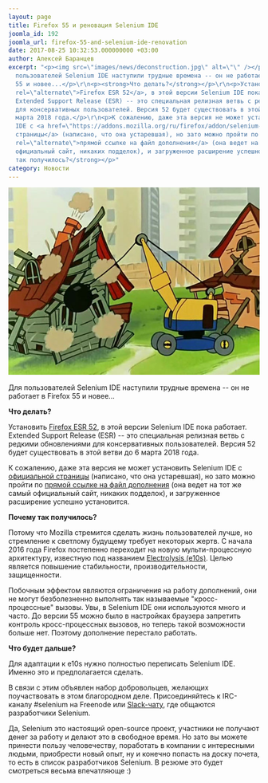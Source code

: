 ```yaml
---
layout: page
title: Firefox 55 и реновация Selenium IDE
joomla_id: 192
joomla_url: firefox-55-and-selenium-ide-renovation
date: 2017-08-25 10:32:53.000000000 +03:00
author: Алексей Баранцев
excerpt: "<p><img src=\"images/news/deconstruction.jpg\" alt=\"\" /></p>\r\n<p>Для
  пользователей Selenium IDE наступили трудные времена -- он не работает в Firefox
  55 и новее...</p>\r\n<p><strong>Что делать?</strong></p>\r\n<p>Установить <a href=\"https://www.mozilla.org/en-US/firefox/organizations/faq/\"
  rel=\"alternate\">Firefox ESR 52</a>, в этой версии Selenium IDE пока работает.
  Extended Support Release (ESR) -- это специальная релизная ветвь с редкими обновлениями
  для консервативных пользователей. Версия 52 будет существовать в этой ветви до 6
  марта 2018 года.</p>\r\n<p>К сожалению, даже эта версия не может установить Selenium
  IDE с <a href=\"https://addons.mozilla.org/ru/firefox/addon/selenium-ide/\" rel=\"alternate\">официальной
  страницы</a> (написано, что она устаревшая), но зато можно пройти по <a href=\"https://addons.mozilla.org/firefox/downloads/latest/selenium-ide/addon-2079-latest.xpi\"
  rel=\"alternate\">прямой ссылке на файл дополнения</a> (она ведет на тот же самый
  официальный сайт, никаких подделок), и загруженное расширение успешно установится.</p>\r\n<p><strong>Почему
  так получилось?</strong></p>"
category: Новости
---
```

<p><img src="images/news/deconstruction.jpg" alt="" /></p>
<p>Для пользователей Selenium IDE наступили трудные времена -- он не работает в Firefox 55 и новее...</p>
<p><strong>Что делать?</strong></p>
<p>Установить <a href="https://www.mozilla.org/en-US/firefox/organizations/faq/" rel="alternate">Firefox ESR 52</a>, в этой версии Selenium IDE пока работает. Extended Support Release (ESR) -- это специальная релизная ветвь с редкими обновлениями для консервативных пользователей. Версия 52 будет существовать в этой ветви до 6 марта 2018 года.</p>
<p>К сожалению, даже эта версия не может установить Selenium IDE с <a href="https://addons.mozilla.org/ru/firefox/addon/selenium-ide/" rel="alternate">официальной страницы</a> (написано, что она устаревшая), но зато можно пройти по <a href="https://addons.mozilla.org/firefox/downloads/latest/selenium-ide/addon-2079-latest.xpi" rel="alternate">прямой ссылке на файл дополнения</a> (она ведет на тот же самый официальный сайт, никаких подделок), и загруженное расширение успешно установится.</p>
<p><strong>Почему так получилось?</strong></p>

<p>Потому что Mozilla стремится сделать жизнь пользователей лучше, но стремление к светлому будущему требует некоторых жертв. С начала 2016 года Firefox постепенно переходит на новую мульти-процессную архитектуру, известную под названием <a href="https://blog.mozilla.org/blog/2017/06/13/faster-better-firefox/" rel="alternate">Electrolysis (e10s)</a>. Целью является повышение стабильности, производительности, защищенности.</p>
<p>Побочным эффектом являются ограничения на работу дополнений, они не могут безболезненно выполнять так называемые "кросс-процессные" вызовы. Увы, в Selenium IDE они используются много и часто. До версии 55 можно было в настройках браузера запретить контроль кросс-процессных вызовов, но теперь такой возможности больше нет. Поэтому дополнение перестало работать.</p>
<p><strong>Что будет дальше?</strong></p>
<p>Для адаптации к e10s нужно полностью переписать Selenium IDE. Именно это и предполагается сделать.</p>
<p>В связи с этим объявлен набор добровольцев, желающих поучаствовать в этом благородном деле. Присоединяйтесь к IRC-каналу #selenium на Freenode или <a href="https://seleniumhq.herokuapp.com/" rel="alternate">Slack-чату</a>, где общаются разработчики Selenium.</p>
<p>Да, Selenium это настоящий open-source проект, участники не получают денег за работу и делают это в свободное время. Но зато вы можете принести пользу человечеству, поработать в компании с интересными людьми, приобрести новый опыт, ну и конечно попасть на доску почета, то есть в список разработчиков Selenium. В резюме это будет смотреться весьма впечатляюще :)</p>
